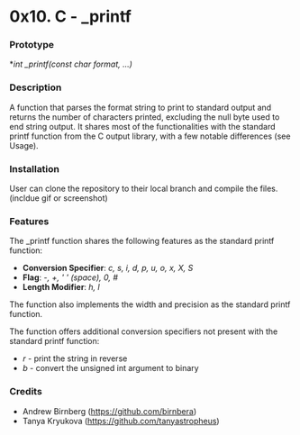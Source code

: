 # 0x10. C - _printf #
### Prototype ###
**int _printf(const char *format, ...)**

### Description ###
A function that parses the format string to print to standard output and returns the number of characters printed, excluding the null byte used to end string output.  It shares most of the functionalities with the standard printf function from the C output library, with a few notable differences (see Usage).

### Installation ###
User can clone the repository to their local branch and compile the files. (incldue gif or screenshot)

### Features ###
The _printf function shares the following features as the standard printf function:
* __Conversion Specifier__: *c, s, i, d, p, u, o, x, X, S*
* __Flag__: *-, +, ' ' (space), 0, #*
* __Length Modifier__: *h, l*

The function also implements the width and precision as the standard printf function.

The function offers additional conversion specifiers not present with the standard printf function:
* *r* - print the string in reverse
* *b* - convert the unsigned int argument to binary

### Credits ###
* Andrew Birnberg (https://github.com/birnbera)
* Tanya Kryukova (https://github.com/tanyastropheus)

